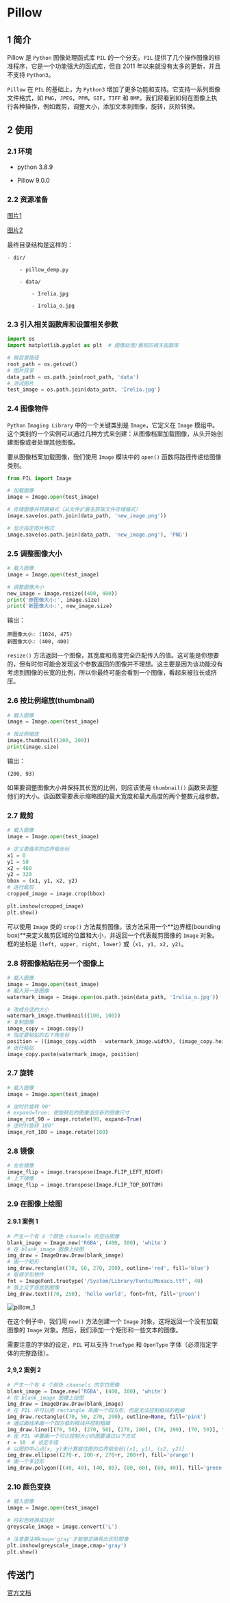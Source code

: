 # Pillow 

## 1 简介

Pillow 是 `Python` 图像处理函式库 `PIL` 的一个分支。`PIL` 提供了几个操作图像的标准程序，它是一个功能强大的函式库，但自 2011 年以来就没有太多的更新，并且不支持 `Python3`。

`Pillow` 在 `PIL` 的基础上，为 `Python3` 增加了更多功能和支持。它支持一系列图像文件格式，如 `PNG`，`JPEG`，`PPM`，`GIF`，`TIFF` 和 `BMP`。我们将看到如何在图像上执行各种操作，例如裁剪，调整大小，添加文本到图像，旋转，灰阶转换。

## 2 使用

### 2.1 环境

+ python 3.8.9

+ Pillow 9.0.0

### 2.2 资源准备

[图片1](https://github.com/TomatoZ7/project/blob/master/py/test/data/Irelia.jpg)

[图片2](https://github.com/TomatoZ7/project/blob/master/py/test/data/Irelia_o.jpg)

最终目录结构是这样的：

```
- dir/

    - pillow_demp.py

    - data/
     
        - Irelia.jpg

        - Irelia_o.jpg
```

### 2.3 引入相关函数库和设置相关参数

```py
import os
import matplotlib.pyplot as plt  # 图像处理/展现的相关函数库

# 根目录路径
root_path = os.getcwd()
# 图片目录
data_path = os.path.join(root_path, 'data')
# 测试图片
test_image = os.path.join(data_path, 'Irelia.jpg')
```

### 2.4 图像物件

`Python` `Imaging Library` 中的一个关键类别是 `Image`，它定义在 `Image` 模组中。这个类别的一个实例可以通过几种方式来创建：从图像档案加载图像，从头开始创建图像或者处理其他图像。

要从图像档案加载图像，我们使用 `Image` 模块中的 `open()` 函数将路径传递给图像类别。

```py
from PIL import Image

# 加载图像
image = Image.open(test_image)

# 存储图像并转换格式（从文件扩展名获取文件存储格式）
image.save(os.path.join(data_path, 'new_image.png'))

# 显示指定图片格式
image.save(os.path.join(data_path, 'new_image.png'), 'PNG')
```

### 2.5 调整图像大小

```py
# 载入图像
image = Image.open(test_image)

# 调整图像大小
new_image = image.resize((400, 400))
print('原图像大小:', image.size)
print('新图像大小:', new_image.size)
```

输出：

```
原图像大小: (1024, 475)
新图像大小: (400, 400)
```

`resize()` 方法返回一个图像，其宽度和高度完全匹配传入的值。这可能是你想要的，但有时你可能会发现这个参数返回的图像并不理想。这主要是因为该功能没有考虑到图像的长宽的比例，所以你最终可能会看到一个图像，看起来被拉长或挤压。

### 2.6 按比例缩放(thumbnail)

```py
# 载入图像
image = Image.open(test_image)

# 按比例缩放
image.thumbnail((200, 200))
print(image.size)
```

输出：

```
(200, 93)
```

如果要调整图像大小并保持其长宽的比例，则应该使用 `thumbnail()` 函数来调整他们的大小。该函数需要表示缩略图的最大宽度和最大高度的两个整数元组参数。

### 2.7 裁剪

```py
# 载入图像
image = Image.open(test_image)

# 定义要裁剪的边界框坐标
x1 = 0
y1 = 50
x2 = 460
y2 = 320
bbox = (x1, y1, x2, y2)
# 进行裁剪
cropped_image = image.crop(bbox)

plt.imshow(cropped_image)
plt.show()
```

可以使用 `Image` 类的 `crop()` 方法裁剪图像。该方法采用一个**边界框(bounding box)**来定义裁剪区域的位置和大小，并返回一个代表裁剪图像的 `Image` 对象。框的坐标是 `(left, upper, right, lower)` 或（`x1, y1, x2, y2)`。

### 2.8 将图像粘贴在另一个图像上

```py
# 载入图像
image = Image.open(test_image)
# 载入另一张图像
watermark_image = Image.open(os.path.join(data_path, 'Irelia_o.jpg'))

# 改成合适的大小
watermark_image.thumbnail((100, 100))
# 复制图像
image_copy = image.copy()
# 指定要粘贴的右下角坐标
position = ((image_copy.width - watermark_image.width), (image_copy.height - watermark_image.height))
# 进行粘贴
image_copy.paste(watermark_image, position)
```
### 2.7 旋转

```py
# 载入图像
image = Image.open(test_image)

# 逆时针旋转 90°
# expand=True: 使旋转后的图像适应新的图像尺寸
image_rot_90 = image.rotate(90, expand=True)
# 逆时针旋转 180°
image_rot_180 = image.rotate(180)
```

### 2.8 镜像

```py
# 左右镜像
image_flip = image.transpose(Image.FLIP_LEFT_RIGHT)
# 上下镜像
image_flip = image.transpose(Image.FLIP_TOP_BOTTOM)
```

### 2.9 在图像上绘图

#### 2.9.1 案例 1

```py
# 产生一个有 4 个颜色 channels 的空白图像
blank_image = Image.new('RGBA', (400, 300), 'white')
# 在 blank_image 图像上绘图
img_draw = ImageDraw.Draw(blank_image)
# 画一个矩形
img_draw.rectangle((70, 50, 270, 200), outline='red', fill='blue')
# 取得字形物件
fnt = ImageFont.truetype('/System/Library/Fonts/Monaco.ttf', 40)
# 放上文字信息到图像
img_draw.text((70, 250), 'hello world', font=fnt, fill='green')
```

![pillow_1](https://github.com/TomatoZ7/notes-of-tz/blob/master/Python/images/pillow_1.jpg)

在这个例子中，我们用 `new()` 方法创建一个 `Image` 对象，这将返回一个没有加载图像的 `Image` 对象。然后，我们添加一个矩形和一些文本的图像。

需要注意的字体的设定，`PIL` 可以支持 `TrueType` 和 `OpenType` 字体（必须指定字体的完整路径）。

#### 2,9,2 案例 2

```py
# 产生一个有 4 个颜色 channels 的空白图像
blank_image = Image.new('RGBA', (400, 300), 'white')
# 在 blank_image 图像上绘图
img_draw = ImageDraw.Draw(blank_image)
# 在 PIL 中可以用 rectangle 来画一个四方形，但是无法控制框线的粗细
img_draw.rectangle((70, 50, 270, 200), outline=None, fill='pink')
# 通过画线来画一个四方框的框线并控制粗细
img_draw.line([(70, 50), (270, 50), (270, 200), (70, 200), (70, 50)], fill='red', width=4)
# 在 PIL 中要画一个可以控制大小的图要通过以下方式
r = 10  # 设定半径
# 以图的中心点(x, y)来计算框住图的边界框坐标[(x1, y1), (x2, y2)]
img_draw.ellipse((270-r, 200-r, 270+r, 200+r), fill='orange')
# 画一个多边形
img_draw.polygon([(40, 40), (40, 80), (80, 60), (60, 40)], fill='green', outline=None)
```

### 2.10 颜色变换

```py
# 载入图像
image = Image.open(test_image)

# 将彩色转换成灰阶
greyscale_image = image.convert('L')

# 注意要注明cmap='gray'才能够正确秀出灰阶图像
plt.imshow(greyscale_image,cmap='gray')
plt.show()
```

## 传送门

[官方文档](https://pillow.readthedocs.io/en/stable/)